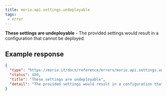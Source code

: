 ```yaml
---
title: morio.api.settings.undeployable
tags: 
 - error
---
```



<!-- MORIO_AUTO_GENERATED_CONTENT_STARTS - Manual changes made below will be overwritten -->
__These settings are undeployable__ - The provided settings would result in a configuration that cannot be deployed.
<!-- MORIO_AUTO_GENERATED_CONTENT_ENDS - Manual changes made above will be overwritten -->


<!-- MORIO_AUTO_GENERATED_CONTENT_STARTS - Manual changes made below will be overwritten -->
## Example response

```json
{
  "type": "https://morio.it/docs/reference/errors/morio.api.settings.undeployable",
  "status": 400,
  "title": "These settings are undeployable",
  "detail": "The provided settings would result in a configuration that cannot be deployed."
}
```
<!-- MORIO_AUTO_GENERATED_CONTENT_ENDS - Manual changes made above will be overwritten -->
